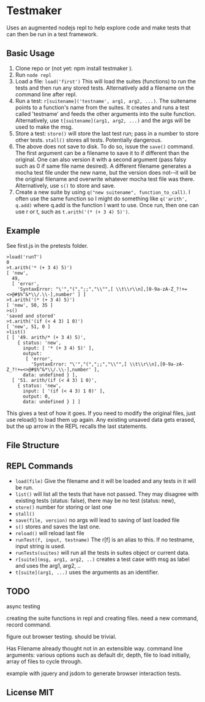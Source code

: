 # Testmaker


Uses an augmented nodejs repl to help explore code and make tests that can then be run in a test framework.

## Basic Usage

1. Clone repo or  (not yet: npm install testmaker ).
2. Run `node repl`
3. Load a file:  `load('first')`  This will load the suites (functions) to run the tests and then run any stored tests. Alternatively add a filename on the command line after repl. 
4. Run a test: `r[suitename]('testname', arg1, arg2, ...)`.  The suitename points to a function's name from the suites. It creates and runs a test called 'testname' and feeds the other arguments into the suite function. Alternatively, use  `t[suitename](arg1, arg2, ...)` and the args will be used to make the msg. 
5. Store a test:  `store()`  will store the last test run; pass in a number to store other tests. `stall()` stores all tests. Potentially dangerous.
6. The above does not save to disk. To do so, issue the `save()` command. The first argument can be a filename to save it to if different than the original. One can also version it with a second argument (pass falsy such as 0 if same file name desired). A different filename generates a mocha test file under the new name, but the version does not--it will be the original filename and overwrite whatever mocha test file was there. 
Alternatively, use `s()` to store and save.
7. Create a new suite by using  `q("new suitename", function_to_call)`. I often use the same function so I might do something like `q('arith', q.add)` where q.add is the function I want to use. Once run, then one can use r or t, such as `t.arith('(* (+ 3 4) 5)')`.


## Example

See first.js in the pretests folder. 

    >load('runT')
    0
    >t.arith('* (+ 3 4) 5)')
    [ 'new',
      49,
      [ 'error',
        'SyntaxError: "\'","(",";;","\\"",[ \\t\\r\\n],[0-9a-zA-Z_?!+=<>@#$%^&*\\/.\\-],number' ] ]
    >t.arith('(* (+ 3 4) 5)')
    [ 'new', 50, 35 ]
    >s()
    'saved and stored'
    >t.arith('(if (< 4 3) 1 0)')
    [ 'new', 51, 0 ]
    >list()
    [ [ '49. arith/* (+ 3 4) 5)',
        { status: 'new',
          input: [ '* (+ 3 4) 5)' ],
          output: 
           [ 'error',
             'SyntaxError: "\'","(",";;","\\"",[ \\t\\r\\n],[0-9a-zA-Z_?!+=<>@#$%^&*\\/.\\-],number' ],
          data: undefined } ],
      [ '51. arith/(if (< 4 3) 1 0)',
        { status: 'new',
          input: [ '(if (< 4 3) 1 0)' ],
          output: 0,
          data: undefined } ] ]

This gives a test of how it goes. If you need to modify the original files, just use reload() to load them up again. Any existing unsaved data gets erased, but the up arrow in the REPL recalls the last statements. 



## File Structure

## REPL Commands

* `load(file)`  Give the filename and it will be loaded and any tests in it will be run. 
* `list()` will list all the tests that have not passed. They may disagree with existing tests (status: false), there may be no test (status: new), 
* `store()` number for storing or last one
* `stall()`
* `save(file, version)` no args will lead to saving of last loaded file
* `s()` stores and saves the last one. 
* `reload()` will reload last file
* `runTest(f, input, testname)` The r[f] is an alias to this. If no testname, input string is used.
* `runTests(suites)` will run all the tests in suites object or current data.
* `r[suite](msg, arg1, arg2, ..)` creates a test case with msg as label and uses the arg1, arg2, .. 
* `t[suite](arg1, ...)` uses the arguments as an identifier. 

## TODO

async testing

creating the suite functions in repl and creating files. need a new command, record command.

figure out browser testing. should be trivial. 

Has Filename already thought not in an extensible way. command line arguments:  various options such as default dir, depth, file to load initially, array of files to cycle through. 

example with jquery and jsdom to generate browser interaction tests.

## License MIT